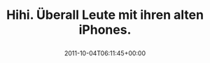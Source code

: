---
retweeted: false
source: <a href="http://twitter.com/download/android" rel="nofollow">Twitter for Android</a>
entities:
  hashtags: []
  symbols: []
  user_mentions: []
  urls: []
display_text_range:
- '0'
- '44'
favorite_count: '0'
id_str: '121105205021515776'
truncated: false
retweet_count: '0'
id: '121105205021515776'
created_at: Tue Oct 04 06:11:45 +0000 2011
favorited: false
full_text: Hihi. Überall Leute mit ihren alten iPhones.
lang: de
tags:
- pesos/twitter
date: '2011-10-04T06:11:45+00:00'
src: https://twitter.com/bascht/status/121105205021515776
original_url: https://twitter.com/bascht/status/121105205021515776
type: twitter_tweet
text: Hihi. Überall Leute mit ihren alten iPhones.
title: 'Hihi. Überall Leute mit ihren alten iPhones.

  '

---